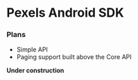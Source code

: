 # Pexels Android SDK

### Plans
- Simple API
- Paging support built above the Core API

**Under construction**